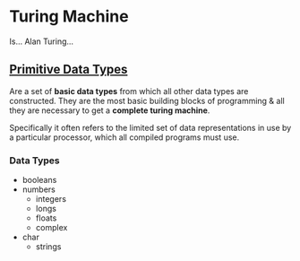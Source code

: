 # Turing Machine
Is...
Alan Turing...

## [Primitive Data Types](https://snipcademy.com/python-primitive-data-types#strings-methods)

Are a set of **basic data types** from which all other data types are constructed. They are the most basic building blocks of programming & all they are necessary to get a **complete turing machine**.

Specifically it often refers to the limited set of data representations in use by a particular processor, which all compiled programs must use.

### Data Types
- booleans
- numbers
	- integers
	- longs
	- floats
	- complex
- char
	- strings
